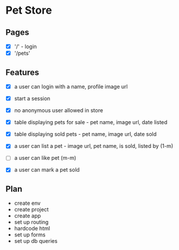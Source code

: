 # Pet Store

## Pages

- [x] '/' - login
- [x] '/pets'

## Features

- [x] a user can login with a name, profile image url
- [x] start a session
- [x] no anonymous user allowed in store

- [x] table displaying pets for sale - pet name, image url, date listed
- [x] table displaying sold pets - pet name, image url, date sold

- [x] a user can list a pet - image url, pet name, is sold, listed by (1-m)
- [ ] a user can like pet (m-m)
- [x] a user can mark a pet sold

## Plan

- create env
- create project
- create app
- set up routing
- hardcode html
- set up forms
- set up db queries
